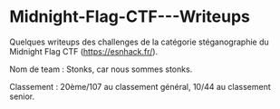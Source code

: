 # Midnight-Flag-CTF---Writeups


Quelques writeups des challenges de la catégorie stéganographie du Midnight Flag CTF (https://esnhack.fr/).

Nom de team : Stonks, car nous sommes stonks.

Classement : 20ème/107 au classement général, 10/44 au classement senior.
